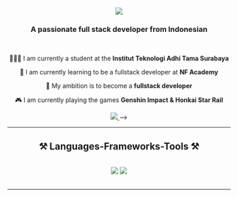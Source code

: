 <h1 align="center">
    <img src="https://readme-typing-svg.herokuapp.com/?font=Righteous&size=35&center=true&vCenter=true&width=500&height=70&duration=4000&lines=Hi+There!+👋;+I'm+Dimas+Rifqi+Ramadhani!;" />
</h1>

<h3 align="center">A passionate full stack developer from Indonesian</h3>

<br/>

<div align="center">

 
 🧑🏻‍🎓 I am currently a student at the **Institut Teknologi Adhi Tama Surabaya**
 
 🌱 I am currently learning to be a fullstack developer at **NF Academy**

🚀 My ambition is to become a **fullstack developer**

🎮 I am currently playing the games **Genshin Impact & Honkai Star Rail**

 </div>
 
<div align="center"> 
  <a href="mailto:dimasrifqiramadhani@gmail.com">
    <img src="https://img.shields.io/badge/Gmail-333333?style=for-the-badge&logo=gmail&logoColor=red" />
  </a>
<!--   <a href="https://linkedin.com/in/pedro-sales-muniz" target="_blank">
    <img src="https://img.shields.io/badge/LinkedIn-0077B5?style=for-the-badge&logo=linkedin&logoColor=white" target="_blank" />
  </a> -->
<!--   <a href="https://DimasRifqi.github.io" target="_blank">
     <img src="https://img.shields.io/badge/Portfolio-FF5722?style=for-the-badge&logo=todoist&logoColor=white" target="_blank" /> <!-- sqlite, safari, google-chrome are other good icon options -->
<!--   </a> --> -->
</div>

 <hr/>
 
<h2 align="center">⚒️ Languages-Frameworks-Tools ⚒️</h2>
<br/>
<div align="center">
    <img src="https://skillicons.dev/icons?i=react,bootstrap,mui,html,css,vscode,github,figma,tailwind,git,r" />
    <img src="https://skillicons.dev/icons?i=nodejs,python,javascript,typescript,express,firebase,mongodb,c,java,nextjs,mysql,flask" /><br>
</div>

<br/>
<hr/>
